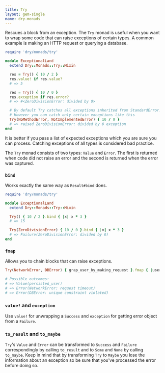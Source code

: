 ```yaml
---
title: Try
layout: gem-single
name: dry-monads
---
```


Rescues a block from an exception. The `Try` monad is useful when you want to wrap some code that can raise exceptions of certain types. A common example is making an HTTP request or querying a database.

```ruby
require 'dry/monads/try'

module ExceptionalLand
  extend Dry::Monads::Try::Mixin

  res = Try() { 10 / 2 }
  res.value! if res.value?
  # => 5

  res = Try() { 10 / 0 }
  res.exception if res.error?
  # => #<ZeroDivisionError: divided by 0>

  # By default Try catches all exceptions inherited from StandardError.
  # However you can catch only certain exceptions like this
  Try(NoMethodError, NotImplementedError) { 10 / 0 }
  # => raised ZeroDivisionError: divided by 0 exception
end
```

It is better if you pass a list of expected exceptions which you are sure you can process. Catching exceptions of all types is considered bad practice.

The `Try` monad consists of two types: `Value` and `Error`. The first is returned when code did not raise an error and the second is returned when the error was captured.


### `bind`

Works exactly the same way as `Result#bind` does.

```ruby
require 'dry/monads/try'

module ExceptionalLand
  extend Dry::Monads::Try::Mixin

  Try() { 10 / 2 }.bind { |x| x * 3 }
  # => 15

  Try(ZeroDivisionError) { 10 / 0 }.bind { |x| x * 3 }
  # => Failure(ZeroDivisionError: divided by 0)
end
```

### `fmap`

Allows you to chain blocks that can raise exceptions.

```ruby
Try(NetworkError, DBError) { grap_user_by_making_request }.fmap { |user| user_repo.save(user) }

# Possible outcomes:
# => Value(persisted_user)
# => Error(NetworkError: request timeout)
# => Error(DBError: unique constraint violated)
```

### `value!` and `exception`

Use `value!` for unwrapping a `Success` and `exception` for getting error object from a `Failure`.

### `to_result` and `to_maybe`

`Try`'s `Value` and `Error` can be transformed to `Success` and `Failure` correspondingly by calling `to_result` and to `Some` and `None` by calling `to_maybe`. Keep in mind that by transforming `Try` to `Maybe` you lose the information about an exception so be sure that you've processed the error before doing so.
